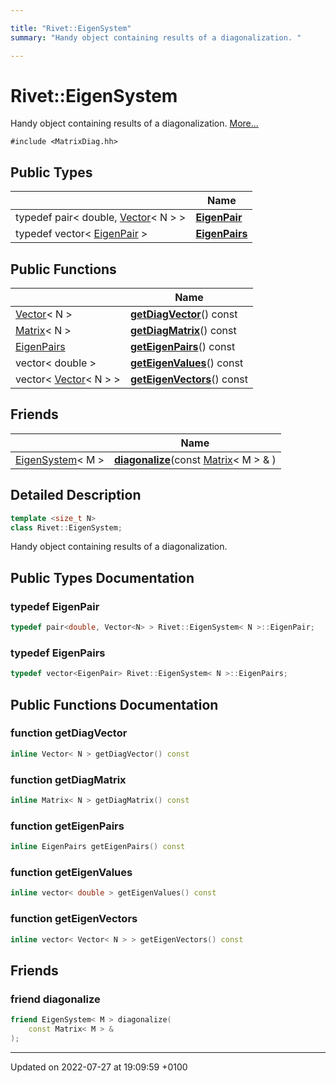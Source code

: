```yaml
---

title: "Rivet::EigenSystem"
summary: "Handy object containing results of a diagonalization. "

---
```


# Rivet::EigenSystem



Handy object containing results of a diagonalization.  [More...](#detailed-description)


`#include <MatrixDiag.hh>`

## Public Types

|                | Name           |
| -------------- | -------------- |
| typedef pair< double, <a href="http://example.org/classes/classrivet_1_1vector/">Vector</a>< N > > | **[EigenPair](http://example.org/classes/classrivet_1_1eigensystem/#typedef-eigenpair)**  |
| typedef vector< <a href="http://example.org/classes/classrivet_1_1eigensystem/#typedef-eigenpair">EigenPair</a> > | **[EigenPairs](http://example.org/classes/classrivet_1_1eigensystem/#typedef-eigenpairs)**  |

## Public Functions

|                | Name           |
| -------------- | -------------- |
| <a href="http://example.org/classes/classrivet_1_1vector/">Vector</a>< N > | **[getDiagVector](http://example.org/classes/classrivet_1_1eigensystem/#function-getdiagvector)**() const |
| <a href="http://example.org/classes/classrivet_1_1matrix/">Matrix</a>< N > | **[getDiagMatrix](http://example.org/classes/classrivet_1_1eigensystem/#function-getdiagmatrix)**() const |
| <a href="http://example.org/classes/classrivet_1_1eigensystem/#typedef-eigenpairs">EigenPairs</a> | **[getEigenPairs](http://example.org/classes/classrivet_1_1eigensystem/#function-geteigenpairs)**() const |
| vector< double > | **[getEigenValues](http://example.org/classes/classrivet_1_1eigensystem/#function-geteigenvalues)**() const |
| vector< <a href="http://example.org/classes/classrivet_1_1vector/">Vector</a>< N > > | **[getEigenVectors](http://example.org/classes/classrivet_1_1eigensystem/#function-geteigenvectors)**() const |

## Friends

|                | Name           |
| -------------- | -------------- |
| <a href="http://example.org/classes/classrivet_1_1eigensystem/">EigenSystem</a>< M > | **[diagonalize](http://example.org/classes/classrivet_1_1eigensystem/#friend-diagonalize)**(const <a href="http://example.org/classes/classrivet_1_1matrix/">Matrix</a>< M > & )  |

## Detailed Description

```cpp
template <size_t N>
class Rivet::EigenSystem;
```

Handy object containing results of a diagonalization. 
## Public Types Documentation

### typedef EigenPair

```cpp
typedef pair<double, Vector<N> > Rivet::EigenSystem< N >::EigenPair;
```


### typedef EigenPairs

```cpp
typedef vector<EigenPair> Rivet::EigenSystem< N >::EigenPairs;
```


## Public Functions Documentation

### function getDiagVector

```cpp
inline Vector< N > getDiagVector() const
```


### function getDiagMatrix

```cpp
inline Matrix< N > getDiagMatrix() const
```


### function getEigenPairs

```cpp
inline EigenPairs getEigenPairs() const
```


### function getEigenValues

```cpp
inline vector< double > getEigenValues() const
```


### function getEigenVectors

```cpp
inline vector< Vector< N > > getEigenVectors() const
```


## Friends

### friend diagonalize

```cpp
friend EigenSystem< M > diagonalize(
    const Matrix< M > & 
);
```


-------------------------------

Updated on 2022-07-27 at 19:09:59 +0100